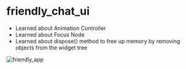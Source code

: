 # friendly_chat_ui

- Learned about Animation Controller
- Learned about Focus Node
- Learned about dispose() method to free up memory by removing objects from the widget tree

![friendly_app](https://user-images.githubusercontent.com/28836100/153278741-df0daa0b-6742-41d3-8385-47a7e0f3fcfb.gif)
